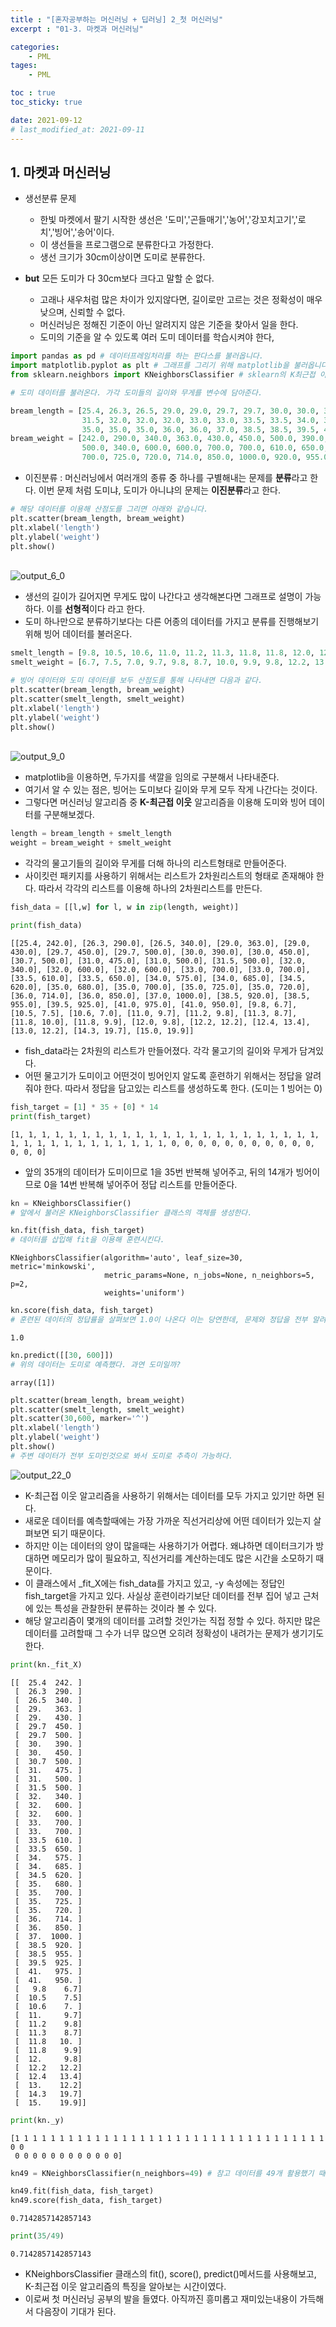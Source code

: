 ```yaml
---
title : "[혼자공부하는 머신러닝 + 딥러닝] 2_첫 머신러닝"
excerpt : "01-3. 마켓과 머신러닝"

categories:
    - PML
tages:
    - PML

toc : true
toc_sticky: true

date: 2021-09-12
# last_modified_at: 2021-09-11
---
```

## 1. 마켓과 머신러닝

- 생선분류 문제
  - 한빛 마켓에서 팔기 시작한 생선은 '도미','곤들매기','농어','강꼬치고기','로치','빙어','송어'이다.
  - 이 생선들을 프로그램으로 분류한다고 가정한다.
  - 생선 크기가 30cm이상이면 도미로 분류한다.

- **but** 모든 도미가 다 30cm보다 크다고 말할 순 없다.
  - 고래나 새우처럼 많은 차이가 있지않다면, 길이로만 고르는 것은 정확성이 매우 낮으며, 신뢰할 수 없다.
  - 머신러닝은 정해진 기준이 아닌 알려지지 않은 기준을 찾아서 일을 한다.
  - 도미의 기준을 알 수 있도록 여러 도미 데이터를 학습시켜야 한다,


```python
import pandas as pd # 데이터프레임처리를 하는 판다스를 불러옵니다.
import matplotlib.pyplot as plt # 그래프를 그리기 위해 matplotlib을 불러옵니다.
from sklearn.neighbors import KNeighborsClassifier # sklearn의 K최근접 이웃 알고리즘을 불러온다.
```


```python
# 도미 데이터를 불러온다. 가각 도미들의 길이와 무게를 변수에 담아준다.

bream_length = [25.4, 26.3, 26.5, 29.0, 29.0, 29.7, 29.7, 30.0, 30.0, 30.7, 31.0, 31.0, 
                31.5, 32.0, 32.0, 32.0, 33.0, 33.0, 33.5, 33.5, 34.0, 34.0, 34.5, 35.0, 
                35.0, 35.0, 35.0, 36.0, 36.0, 37.0, 38.5, 38.5, 39.5, 41.0, 41.0]
bream_weight = [242.0, 290.0, 340.0, 363.0, 430.0, 450.0, 500.0, 390.0, 450.0, 500.0, 475.0, 500.0, 
                500.0, 340.0, 600.0, 600.0, 700.0, 700.0, 610.0, 650.0, 575.0, 685.0, 620.0, 680.0, 
                700.0, 725.0, 720.0, 714.0, 850.0, 1000.0, 920.0, 955.0, 925.0, 975.0, 950.0]
```

- 이진분류 : 머신러닝에서 여러개의 종류 중 하나를 구별해내는 문제를 **분류**라고 한다. 이번 문제 처럼 도미냐, 도미가 아니냐의 문제는 **이진분류**라고 한다.


```python
# 해당 데이터를 이용해 산점도를 그리면 아래와 같습니다.
plt.scatter(bream_length, bream_weight)
plt.xlabel('length')
plt.ylabel('weight')
plt.show()
```


​    
![output_6_0](https://user-images.githubusercontent.com/37393115/132978998-12645da1-8edd-4a24-bd20-28b7cdc0f61b.png)


- 생선의 길이가 길어지면 무게도 많이 나간다고 생각해본다면 그래프로 설명이 가능하다. 이를 **선형적**이다 라고 한다.
- 도미 하나만으로 분류하기보다는 다른 어종의 데이터를 가지고 분류를 진행해보기 위해 빙어 데이터를 불러온다.


```python
smelt_length = [9.8, 10.5, 10.6, 11.0, 11.2, 11.3, 11.8, 11.8, 12.0, 12.2, 12.4, 13.0, 14.3, 15.0]
smelt_weight = [6.7, 7.5, 7.0, 9.7, 9.8, 8.7, 10.0, 9.9, 9.8, 12.2, 13.4, 12.2, 19.7, 19.9]
```


```python
# 빙어 데이터와 도미 데이터를 보두 산점도를 통해 나타내면 다음과 같다.
plt.scatter(bream_length, bream_weight)
plt.scatter(smelt_length, smelt_weight)
plt.xlabel('length')
plt.ylabel('weight')
plt.show()
```


​    
![output_9_0](https://user-images.githubusercontent.com/37393115/132979006-2e4adef6-5b31-4ae6-82de-e2ca44e5a2a5.png)


- matplotlib을 이용하면, 두가지를 색깔을 임의로 구분해서 나타내준다.
- 여기서 알 수 있는 점은, 빙어는 도미보다 길이와 무게 모두 작게 나간다는 것이다.
- 그렇다면 머신러닝 알고리즘 중 **K-최근접 이웃** 알고리즘을 이용해 도미와 빙어 데이터를 구분해보겠다.


```python
length = bream_length + smelt_length
weight = bream_weight + smelt_weight
```

- 각각의 물고기들의 길이와 무게를 더해 하나의 리스트형태로 만들어준다.
- 사이킷런 패키지를 사용하기 위해서는 리스트가 2차원리스트의 형태로 존재해야 한다. 따라서 각각의 리스트를 이용해 하나의 2차원리스트를 만든다.


```python
fish_data = [[l,w] for l, w in zip(length, weight)]
```


```python
print(fish_data)
```

    [[25.4, 242.0], [26.3, 290.0], [26.5, 340.0], [29.0, 363.0], [29.0, 430.0], [29.7, 450.0], [29.7, 500.0], [30.0, 390.0], [30.0, 450.0], [30.7, 500.0], [31.0, 475.0], [31.0, 500.0], [31.5, 500.0], [32.0, 340.0], [32.0, 600.0], [32.0, 600.0], [33.0, 700.0], [33.0, 700.0], [33.5, 610.0], [33.5, 650.0], [34.0, 575.0], [34.0, 685.0], [34.5, 620.0], [35.0, 680.0], [35.0, 700.0], [35.0, 725.0], [35.0, 720.0], [36.0, 714.0], [36.0, 850.0], [37.0, 1000.0], [38.5, 920.0], [38.5, 955.0], [39.5, 925.0], [41.0, 975.0], [41.0, 950.0], [9.8, 6.7], [10.5, 7.5], [10.6, 7.0], [11.0, 9.7], [11.2, 9.8], [11.3, 8.7], [11.8, 10.0], [11.8, 9.9], [12.0, 9.8], [12.2, 12.2], [12.4, 13.4], [13.0, 12.2], [14.3, 19.7], [15.0, 19.9]]


- fish_data라는 2차원의 리스트가 만들어졌다. 각각 물고기의 길이와 무게가 담겨있다.
- 어떤 물고기가 도미이고 어떤것이 빙어인지 알도록 훈련하기 위해서는 정답을 알려줘야 한다. 따라서 정답을 담고있는 리스트를 생성하도록 한다. (도미는 1 빙어는 0)


```python
fish_target = [1] * 35 + [0] * 14
print(fish_target)
```

    [1, 1, 1, 1, 1, 1, 1, 1, 1, 1, 1, 1, 1, 1, 1, 1, 1, 1, 1, 1, 1, 1, 1, 1, 1, 1, 1, 1, 1, 1, 1, 1, 1, 1, 1, 0, 0, 0, 0, 0, 0, 0, 0, 0, 0, 0, 0, 0, 0]


- 앞의 35개의 데이터가 도미이므로 1을 35번 반복해 넣어주고, 뒤의 14개가 빙어이므로 0을 14번 반복해 넣어주어 정답 리스트를 만들어준다.


```python
kn = KNeighborsClassifier()
# 앞에서 불러온 KNeighborsClassifier 클래스의 객체를 생성한다.
```


```python
kn.fit(fish_data, fish_target)
# 데이터를 삽입해 fit을 이용해 훈련시킨다.
```




    KNeighborsClassifier(algorithm='auto', leaf_size=30, metric='minkowski',
                         metric_params=None, n_jobs=None, n_neighbors=5, p=2,
                         weights='uniform')




```python
kn.score(fish_data, fish_target)
# 훈련된 데이터의 정답률을 살펴보면 1.0이 나온다 이는 당연한데, 문제와 정답을 전부 알려주었기 때문이다. 정확도가 확실하니 임의의 데이터를 넣고, 정답을 잘 찾을 수 있는지 시험해 봐야한다.
```




    1.0




```python
kn.predict([[30, 600]])
# 위의 데이터는 도미로 예측했다. 과연 도미일까? 
```




    array([1])




```python
plt.scatter(bream_length, bream_weight)
plt.scatter(smelt_length, smelt_weight)
plt.scatter(30,600, marker='^')
plt.xlabel('length')
plt.ylabel('weight')
plt.show()
# 주변 데이터가 전부 도미인것으로 봐서 도미로 추측이 가능하다.
```


![output_22_0](https://user-images.githubusercontent.com/37393115/132979015-e82d831c-0ab6-4372-a04e-5f809ba336e1.png)
    


- K-최근접 이웃 알고리즘을 사용하기 위해서는 데이터를 모두 가지고 있기만 하면 된다.
- 새로운 데이터를 예측할때에는 가장 가까운 직선거리상에 어떤 데이터가 있는지 살펴보면 되기 때문이다.
- 하지만 이는 데이터의 양이 많을때는 사용하기가 어렵다. 왜냐하면 데이터크기가 방대하면 메모리가 많이 필요하고, 직선거리를 계산하는데도 많은 시간을 소모하기 때문이다.
- 이 클래스에서 _fit_X에는 fish_data를 가지고 있고, -y 속성에는 정답인 fish_target을 가지고 있다. 사실상 훈련이라기보단 데이터를 전부 집어 넣고 근처에 있는 특성을 관찰한뒤 분류하는 것이라 볼 수 있다.
- 해당 알고리즘이 몇개의 데이터를 고려할 것인가는 직접 정할 수 있다. 하지만 많은 데이터를 고려할때 그 수가 너무 많으면 오히려 정확성이 내려가는 문제가 생기기도 한다.


```python
print(kn._fit_X)
```

    [[  25.4  242. ]
     [  26.3  290. ]
     [  26.5  340. ]
     [  29.   363. ]
     [  29.   430. ]
     [  29.7  450. ]
     [  29.7  500. ]
     [  30.   390. ]
     [  30.   450. ]
     [  30.7  500. ]
     [  31.   475. ]
     [  31.   500. ]
     [  31.5  500. ]
     [  32.   340. ]
     [  32.   600. ]
     [  32.   600. ]
     [  33.   700. ]
     [  33.   700. ]
     [  33.5  610. ]
     [  33.5  650. ]
     [  34.   575. ]
     [  34.   685. ]
     [  34.5  620. ]
     [  35.   680. ]
     [  35.   700. ]
     [  35.   725. ]
     [  35.   720. ]
     [  36.   714. ]
     [  36.   850. ]
     [  37.  1000. ]
     [  38.5  920. ]
     [  38.5  955. ]
     [  39.5  925. ]
     [  41.   975. ]
     [  41.   950. ]
     [   9.8    6.7]
     [  10.5    7.5]
     [  10.6    7. ]
     [  11.     9.7]
     [  11.2    9.8]
     [  11.3    8.7]
     [  11.8   10. ]
     [  11.8    9.9]
     [  12.     9.8]
     [  12.2   12.2]
     [  12.4   13.4]
     [  13.    12.2]
     [  14.3   19.7]
     [  15.    19.9]]



```python
print(kn._y)
```

    [1 1 1 1 1 1 1 1 1 1 1 1 1 1 1 1 1 1 1 1 1 1 1 1 1 1 1 1 1 1 1 1 1 1 1 0 0
     0 0 0 0 0 0 0 0 0 0 0 0]



```python
kn49 = KNeighborsClassifier(n_neighbors=49) # 참고 데이터를 49개 활용했기 때문에 모든 데이터가 다수의 데이터를 따라감
```


```python
kn49.fit(fish_data, fish_target)
kn49.score(fish_data, fish_target)
```




    0.7142857142857143




```python
print(35/49)
```

    0.7142857142857143


- KNeighborsClassifier 클래스의 fit(), score(), predict()메서드를 사용해보고, K-최근접 이웃 알고리즘의 특징을 알아보는 시간이였다.
- 이로써 첫 머신러닝 공부의 발을 들였다. 아직까진 흥미롭고 재미있는내용이 가득해서 다음장이 기대가 된다.

